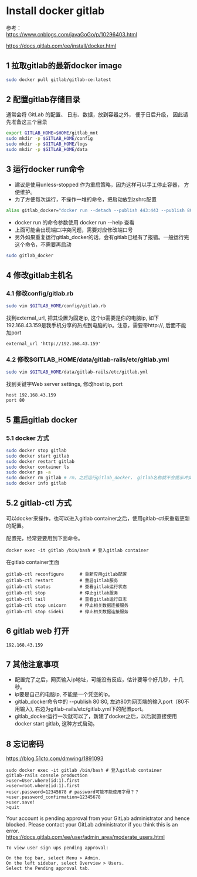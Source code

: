 # Install docker gitlab

参考：      
https://www.cnblogs.com/javaGoGo/p/10296403.html     

https://docs.gitlab.com/ee/install/docker.html


## 1 拉取gitlab的最新docker image
```sh
sudo docker pull gitlab/gitlab-ce:latest
```
## 2 配置gitlab存储目录
 通常会将 GitLab 的配置、 日志、数据，放到容器之外， 便于日后升级， 因此请先准备这三个目录

```sh
export GITLAB_HOME=$HOME/gitlab_mnt
sudo mkdir -p $GITLAB_HOME/config
sudo mkdir -p $GITLAB_HOME/logs
sudo mkdir -p $GITLAB_HOME/data
```

## 3 运行docker run命令
+ 建议是使用unless-stopped 作为重启策略，因为这样可以手工停止容器， 方便维护。
+ 为了方便每次运行，不操作一堆的命令，把启动放到zshrc配置

```sh
alias gitlab_docker="docker run --detach --publish 443:443 --publish 80:80 --publish 2222:22 --name gitlab --restart unless-stopped -v $GITLAB_HOME/config:/etc/gitlab -v $GITLAB_HOME/logs:/var/log/gitlab -v $GITLAB_HOME/data:/var/opt/gitlab --shm-size 256m gitlab/gitlab-ce"
```

+ docker run 的命令参数使用 docker run --help 查看
+ 上面可能会出现端口冲突问题，需要对应修改端口号
+ 另外如果重复运行gitlab_docker的话，会有gitlab已经有了报错。一般运行完这个命令，不需要再启动

```sh
sudo gitlab_docker
```
## 4 修改gitlab主机名
### 4.1 修改config/gitlab.rb
```sh
sudo vim $GITLAB_HOME/config/gitlab.rb
```

找到external_url, 把其设置为固定ip, 这个ip需要是你的电脑ip, 如下192.168.43.159是我手机分享的热点到电脑的ip。注意，需要带http://, 后面不能加port

```
external_url 'http://192.168.43.159'
```

### 4.2 修改$GITLAB_HOME/data/gitlab-rails/etc/gitlab.yml
```sh
sudo vim $GITLAB_HOME/data/gitlab-rails/etc/gitlab.yml
```
找到关键字Web server settings, 修改host ip, port
```
host 192.168.43.159      
port 80    
```

## 5 重启gitlab docker
### 5.1 docker 方式
```sh
sudo docker stop gitlab
sudo docker start gitlab
sudo docker restart gitlab
sudo docker container ls
sudo docker ps -a
sudo docker rm gitlab # rm，之后运行gitlab_docker， gitlab名称就不会提示冲突
sudo docker info gitlab
```

## 5.2 gitlab-ctl 方式
可以docker来操作，也可以进入gitlab container之后，使用gitlab-ctl来重载更新的配置。

配置完，经常要要用到下面命令。
```
docker exec -it gitlab /bin/bash # 登入gitlab container
```

在gitlab container里面
```
gitlab-ctl reconfigure      # 重新应用gitlab配置
gitlab-ctl restart          # 重启gitlab服务
gitlab-ctl status           # 查看gitlab运行状态
gitlab-ctl stop             # 停止gitlab服务
gitlab-ctl tail             # 查看gitlab运行日志
gitlab-ctl stop unicorn     # 停止相关数据连接服务
gitlab-ctl stop sideki      # 停止相关数据连接服务
```


## 6 gitlab web 打开
```
192.168.43.159
```

## 7 其他注意事项
+ 配置完了之后，网页输入ip地址，可能没有反应，估计要等个好几秒，十几秒。
+ ip要是自己的电脑ip, 不能是一个凭空的ip。
+ gitlab_docker命令中的 --publish 80:80, 左边80为网页端的输入port（80不用输入), 右边为gitlab-rails/etc/gitlab.yml下的配置port。
+ gitlab_docker运行一次就可以了，新建了docker之后，以后就直接使用docker start gitlab, 这种方式启动。


## 8 忘记密码
https://blog.51cto.com/dmwing/1891093


```
sudo docker exec -it gitlab /bin/bash # 登入gitlab container
gitlab-rails console production
>user=User.where(id:1).first
>user=root.where(id:1).first
>user.password=12345678 # password可能不能使用字母？？
>user.password_confirmation=12345678
>user.save!
>quit
```

Your account is pending approval from your GitLab administrator and hence blocked. Please contact your GitLab administrator if you think this is an error.     
https://docs.gitlab.com/ee/user/admin_area/moderate_users.html

```
To view user sign ups pending approval:

On the top bar, select Menu > Admin.
On the left sidebar, select Overview > Users.
Select the Pending approval tab.
```
